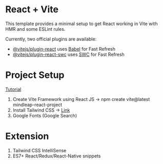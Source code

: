# React + Vite

This template provides a minimal setup to get React working in Vite with HMR and some ESLint rules.

Currently, two official plugins are available:

- [@vitejs/plugin-react](https://github.com/vitejs/vite-plugin-react/blob/main/packages/plugin-react/README.md) uses [Babel](https://babeljs.io/) for Fast Refresh
- [@vitejs/plugin-react-swc](https://github.com/vitejs/vite-plugin-react-swc) uses [SWC](https://swc.rs/) for Fast Refresh

# Project Setup
[Tutorial](https://www.youtube.com/watch?v=bjYjj0dzRfs&t=7480s)

1. Create Vite Framework using React JS -> npm create vite@latest mindleap-react-project
2. Install Tailwind CSS -> [Link](https://tailwindcss.com/docs/guides/vite)
3. Google Fonts (Google Search) 

# Extension

1. Tailwind CSS IntelliSense
2. ES7+ React/Redux/React-Native snippets
